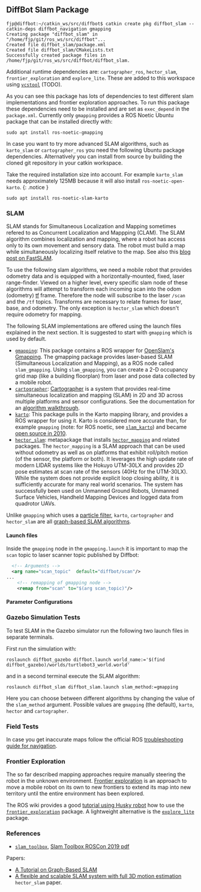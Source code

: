 ## DiffBot Slam Package

```console
fjp@diffbot:~/catkin_ws/src/diffbot$ catkin create pkg diffbot_slam --catkin-deps diffbot_navigation gmapping
Creating package "diffbot_slam" in "/home/fjp/git/ros_ws/src/diffbot"...
Created file diffbot_slam/package.xml
Created file diffbot_slam/CMakeLists.txt
Successfully created package files in /home/fjp/git/ros_ws/src/diffbot/diffbot_slam.
```

Additional runtime dependencies are: `cartographer_ros`, `hector_slam`, `frontier_exploration` and `explore_lite`. These
are added to this workspace using [`vcstool`](https://github.com/dirk-thomas/vcstool) (TODO).

As you can see this package has lots of dependencies to test different slam implementations and frontier exploration approaches.
To run this package these dependencies need to be installed and are set as `exec_depend` in the `package.xml`. Currently only `gmapping` provides a ROS Noetic Ubuntu package that can be installed directly with:

```console
sudo apt install ros-noetic-gmapping
```

In case you want to try more advanced SLAM algorithms, such as `karto_slam` or `cartographer_ros` you need the following Ubuntu package dependencies.
Alternatively you can install from source by building the cloned git repository in your catkin workspace.

Take the required installation size into account. For example `karto_slam` needs approximately 125MB because it will also install `ros-noetic-open-karto`.
{: .notice }

```console
sudo apt install ros-noetic-slam-karto
```

### SLAM

SLAM stands for Simultaneous Localization and Mapping sometimes refered to as Concurrent Localization and Mappping (CLAM). The SLAM algorithm combines localization and mapping, where a robot has access only to its own movement and sensory data. The robot must build a map while simultaneously localizing itself relative to the map. See also this [blog post on FastSLAM](https://fjp.at/posts/slam/fastslam/).

To use the following slam algorithms, we need a mobile robot that provides odometry data and is equipped with a horizontally-mounted, 
fixed, laser range-finder. Viewed on a higher level, every specific slam node of these algorithms will attempt to transform each incoming scan into the odom (odometry) [tf](http://wiki.ros.org/tf2) frame. Therefore the node will subscribe to the laser `/scan` and the `/tf` topics. 
Transforms are necessary to relate frames for laser, base, and odometry. The only exception is `hector_slam` which doesn't require odometry for mapping.

The following SLAM implementations are offered using the launch files explained in the next section. It is suggested to start with `gmapping` which is used by default.

- [`gmapping`](http://wiki.ros.org/gmapping): This package contains a ROS wrapper for [OpenSlam's Gmapping](https://openslam-org.github.io/). 
The gmapping package provides laser-based SLAM (Simultaneous Localization and Mapping), as a ROS node called `slam_gmapping`. 
Using `slam_gmapping`, you can create a 2-D occupancy grid map (like a building floorplan) from laser and pose data collected by a mobile robot.
- [`cartographer`](http://wiki.ros.org/cartographer): [Cartographer](https://google-cartographer-ros.readthedocs.io/en/latest/) is a system that provides real-time simultaneous localization and mapping (SLAM) in 2D and 3D across multiple platforms and sensor configurations. See the documentation for an 
[algorithm walkthrough](https://google-cartographer-ros.readthedocs.io/en/latest/algo_walkthrough.html).
- [`karto`](http://wiki.ros.org/karto): This package pulls in the Karto mapping library, and provides a ROS wrapper for using it. Karto is considered more accurate than, for example `gmapping` (note: for ROS noetic, see [`slam_karto`](https://wiki.ros.org/slam_karto)) and became [open source in 2010](https://www.ros.org/news/2010/04/karto-mapping-now-open-source-and-on-coderosorg.html).
- [`hector_slam`](http://wiki.ros.org/hector_slam): metapackage that installs [`hector_mapping`](http://wiki.ros.org/hector_mapping) and related packages. 
The `hector_mapping` is a SLAM approach that can be used without odometry as well as on platforms that exhibit roll/pitch motion (of the sensor, the platform or both). It leverages the high update rate of modern LIDAR systems like the Hokuyo UTM-30LX and provides 2D pose estimates at scan rate of the sensors (40Hz for the UTM-30LX). While the system does not provide explicit loop closing ability, it is sufficiently accurate for many real world scenarios. The system has successfully been used on Unmanned Ground Robots, Unmanned Surface Vehicles, Handheld Mapping Devices and logged data from quadrotor UAVs.

Unlike `gmapping` which uses a [particle filter](https://en.wikipedia.org/wiki/Particle_filter), 
`karto`, `cartographer` and `hector_slam` are all [graph-based SLAM algorithms](http://www2.informatik.uni-freiburg.de/~stachnis/pdf/grisetti10titsmag.pdf).




#### Launch files


Inside the `gmapping` node in the `gmapping.launch` it is important to map the `scan` topic to laser scanner topic published by Diffbot:

```xml
  <!-- Arguments -->
  <arg name="scan_topic"  default="diffbot/scan"/>
...
    <!-- remapping of gmapping node -->
    <remap from="scan" to="$(arg scan_topic)"/>
```

#### Parameter Configurations


### Gazebo Simulation Tests

To test SLAM in the Gazebo simulator run the following two launch files in separate terminals.

First run the simulation with:

```console
roslaunch diffbot_gazebo diffbot.launch world_name:='$(find diffbot_gazebo)/worlds/turtlebot3_world.world'
```

and in a second terminal execute the SLAM algorithm:

```console
roslaunch diffbot_slam diffbot_slam.launch slam_method:=gmapping
```

Here you can choose between different algorithms by changing the value of the `slam_method` argument.
Possible values are `gmapping` (the default), `karto`, `hector` and `cartographer`.

### Field Tests

In case you get inaccurate maps follow the official ROS [troubleshooting guide for navigation](http://wiki.ros.org/navigation/Troubleshooting).

### Frontier Exploration

The so far described mapping approaches require manually steering the robot in the unknown environment.
[Frontier exploration](http://www.robotfrontier.com/papers/cira97.pdf) is an approach to move a mobile robot on its own to new frontiers to extend its 
map into new territory until the entire environment has been explored. 

The ROS wiki provides a good [tutorial using Husky robot](http://wiki.ros.org/husky_navigation/Tutorials/Husky%20Frontier%20Exploration%20Demo) how to use the [`frontier_exploration`](http://wiki.ros.org/frontier_exploration) package. A lightweight alternative is the [`explore_lite`](http://wiki.ros.org/explore_lite) package.


### References

- [`slam_toolbox`](http://wiki.ros.org/slam_toolbox), [Slam Toolbox ROSCon 2019 pdf](https://roscon.ros.org/2019/talks/roscon2019_slamtoolbox.pdf)

Papers:

- [A Tutorial on Graph-Based SLAM](http://www2.informatik.uni-freiburg.de/~stachnis/pdf/grisetti10titsmag.pdf)
- [A flexible and scalable SLAM system with full 3D motion estimation](https://www.researchgate.net/publication/228852006_A_flexible_and_scalable_SLAM_system_with_full_3D_motion_estimation) `hector_slam` paper.
